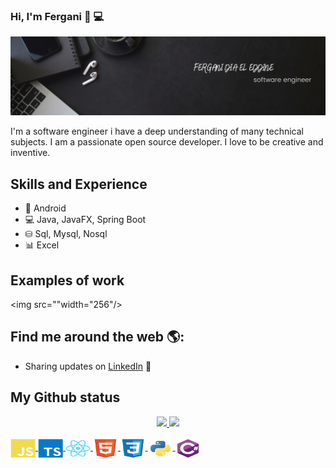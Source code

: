 ### Hi, I'm Fergani 🤗 💻


<img src="https://raw.githubusercontent.com/FER25-Code/FER25-Code/master/cover.png" alt="banner that says Fergani">

I'm a software engineer i have a deep understanding of many technical subjects. I am a passionate open source developer. I love to be creative and inventive.

## Skills and Experience
* 📱 Android 
* 💻 Java, JavaFX, Spring Boot
* ⛁ Sql, Mysql, Nosql
* 📊 Excel

## Examples of work 
<img src=""width="256"/>

## Find me around the web 🌎:
- Sharing updates on <a href="https://www.linkedin.com/in/fergani-dia-el-eddine-8575b1151/">LinkedIn</a> 💼

## My Github status
<div align="center">
  <a href="https://github.com/FER25-Code">
  <img height="200em" src="https://github-readme-stats.vercel.app/api?username=FER25-Code&show_icons=true&theme=dark&include_all_commits=true&count_private=true"/>
  <img height="200em" src="https://github-readme-stats.vercel.app/api/top-langs/?username=FER25-Code&layout=compact&langs_count=7&theme=dark"/>
</div>
  
  <div style="display: inline_block"><br>
  <img align="center" alt="Rafa-Js" height="30" width="40" src="https://raw.githubusercontent.com/devicons/devicon/master/icons/javascript/javascript-plain.svg">
  <img align="center" alt="Rafa-Ts" height="30" width="40" src="https://raw.githubusercontent.com/devicons/devicon/master/icons/typescript/typescript-plain.svg">
  <img align="center" alt="Rafa-React" height="30" width="40" src="https://raw.githubusercontent.com/devicons/devicon/master/icons/react/react-original.svg">
  <img align="center" alt="Rafa-HTML" height="30" width="40" src="https://raw.githubusercontent.com/devicons/devicon/master/icons/html5/html5-original.svg">
  <img align="center" alt="Rafa-CSS" height="30" width="40" src="https://raw.githubusercontent.com/devicons/devicon/master/icons/css3/css3-original.svg">
  <img align="center" alt="Rafa-Python" height="30" width="40" src="https://raw.githubusercontent.com/devicons/devicon/master/icons/python/python-original.svg">
  <img align="center" alt="Rafa-Csharp" height="30" width="40" src="https://raw.githubusercontent.com/devicons/devicon/master/icons/csharp/csharp-original.svg">
</div>
